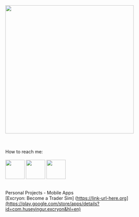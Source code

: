 
<img src="https://github.com/user-attachments/assets/1417442a-ca3b-4cda-b1fe-e3682b0b48fd"  width="400">

<br> <br> 
How to reach me:
<br><br> 
<code ><a href="https://www.instagram.com/huseyingur.dev/" target="_blank"><img height="60" src="https://www.vectorlogo.zone/logos/instagram/instagram-icon.svg"></a></code>
<code ><a href="https://tr.linkedin.com/in/huseyingur0001" target="_blank"><img height="60" src="https://www.vectorlogo.zone/logos/linkedin/linkedin-icon.svg"></a></code>
<code ><a href="https://x.com/huseyingur_dev" target="_blank"><img height="60" src="https://www.vectorlogo.zone/logos/x/x-icon.svg"></a></code> <br><br>

Personal Projects - Mobile Apps<br>
[Excryon: Become a Trader Sim] (https://link-url-here.org](https://play.google.com/store/apps/details?id=com.huseyingur.excryon&hl=en)

